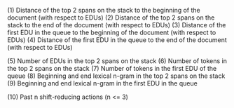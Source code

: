(1) Distance of the top 2 spans on the stack to the beginning of the document (with respect to EDUs)
(2) Distance of the top 2 spans on the stack to the end of the document (with respect to EDUs)
(3) Distance of the first EDU in the queue to the beginning of the document (with respect to EDUs)
(4) Distance of the first EDU in the queue to the end of the document (with respect to EDUs)

(5) Number of EDUs in the top 2 spans on the stack
(6) Number of tokens in the top 2 spans on the stack
(7) Number of tokens in the first EDU of the queue
(8) Beginning and end lexical n-gram in the top 2 spans on the stack
(9) Beginning and end lexical n-gram in the first EDU in the queue

(10) Past n shift-reducing actions (n <= 3)
